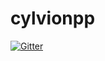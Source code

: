 # cylvionpp

[![Gitter](https://badges.gitter.im/cwahbong/cylvionpp.svg)](https://gitter.im/cwahbong/cylvionpp?utm_source=badge&utm_medium=badge&utm_campaign=pr-badge&utm_content=badge)